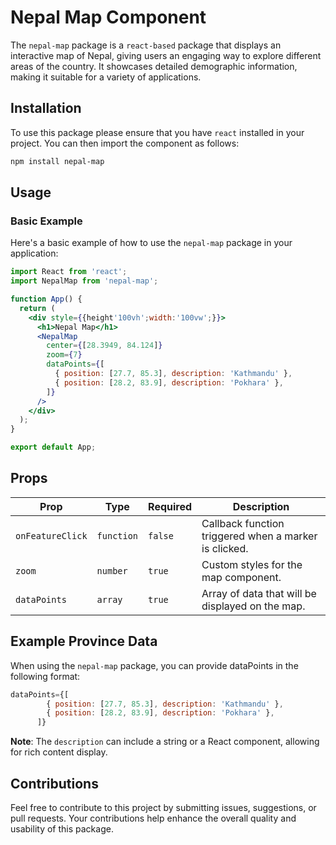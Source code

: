 # Nepal Map Component

The `nepal-map` package is a `react-based` package that displays an interactive map of Nepal, giving users an engaging way to explore different areas of the country. It showcases detailed demographic information, making it suitable for a variety of applications.

## Installation

To use this package please ensure that you have `react` installed in your project. You can then import the component as follows:

```bash
npm install nepal-map
```

## Usage

### Basic Example

Here's a basic example of how to use the `nepal-map` package in your application:

```jsx
import React from 'react';
import NepalMap from 'nepal-map';

function App() {
  return (
    <div style={{height'100vh';width:'100vw';}}>
      <h1>Nepal Map</h1>
      <NepalMap
        center={[28.3949, 84.124]}
        zoom={7}
        dataPoints={[
          { position: [27.7, 85.3], description: 'Kathmandu' },
          { position: [28.2, 83.9], description: 'Pokhara' },
        ]}
      />
    </div>
  );
}

export default App;
```

## Props

| Prop             | Type       | Required | Description                                           |
| ---------------- | ---------- | -------- | ----------------------------------------------------- |
| `onFeatureClick` | `function` | `false`  | Callback function triggered when a marker is clicked. |
| `zoom`           | `number`   | `true`   | Custom styles for the map component.                  |
| `dataPoints`     | `array`    | `true`   | Array of data that will be displayed on the map.      |

## Example Province Data

When using the `nepal-map` package, you can provide dataPoints in the following format:

```javascript
dataPoints={[
        { position: [27.7, 85.3], description: 'Kathmandu' },
        { position: [28.2, 83.9], description: 'Pokhara' },
      ]}
```

**Note**: The `description` can include a string or a React component, allowing for rich content display.

## Contributions

Feel free to contribute to this project by submitting issues, suggestions, or pull requests. Your contributions help enhance the overall quality and usability of this package.
